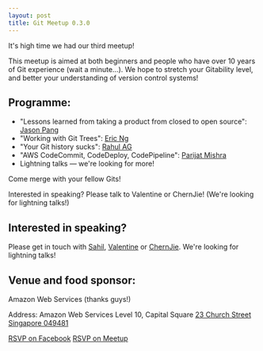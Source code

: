 ```yaml
---
layout: post
title: Git Meetup 0.3.0
---
```


It's high time we had our third meetup!

This meetup is aimed at both beginners and people who have over 10 years of Git experience (wait a minute…). We hope to stretch your Gitability level, and better your understanding of version control systems!

## Programme:

- "Lessons learned from taking a product from closed to open source": [Jason Pang](https://github.com/iamjasonp)
- "Working with Git Trees": [Eric Ng](https://github.com/zwodahs)
- "Your Git history sucks": [Rahul AG](https://github.com/rahulg)
- "AWS CodeCommit, CodeDeploy, CodePipeline": [Parijat Mishra](https://sg.linkedin.com/in/parijatmishra)
- Lightning talks — we're looking for more!


Come merge with your fellow Gits!

Interested in speaking? Please talk to Valentine or ChernJie! (We're looking for lightning talks!)

## Interested in speaking? 
Please get in touch with [Sahil](https://github.com/spinningarrow), [Valentine](https://github.com/valentine) or [ChernJie](https://github.com/chernjie). We're looking for lightning talks!


## Venue and food sponsor:

Amazon Web Services (thanks guys!)

Address:
Amazon Web Services
Level 10, Capital Square
[23 Church Street Singapore 049481](https://www.google.com.sg/maps/place/23+Church+St,+Singapore+049481/)

<a class="btn btn-primary" href="https://www.facebook.com/events/928317867214559/">RSVP on Facebook</a>
<a class="btn btn-danger" href="http://www.meetup.com/Grumpy-Gits-SG/events/224604793/">RSVP on Meetup</a>
